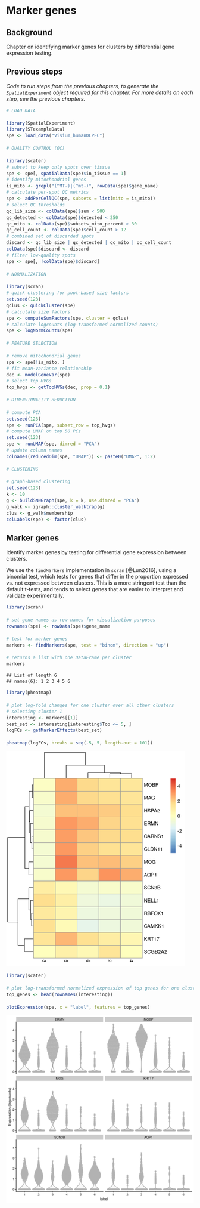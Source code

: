 # Marker genes


## Background

Chapter on identifying marker genes for clusters by differential gene expression testing.



## Previous steps

*Code to run steps from the previous chapters, to generate the `SpatialExperiment` object required for this chapter. For more details on each step, see the previous chapters.*


```r
# LOAD DATA

library(SpatialExperiment)
library(STexampleData)
spe <- load_data("Visium_humanDLPFC")

# QUALITY CONTROL (QC)

library(scater)
# subset to keep only spots over tissue
spe <- spe[, spatialData(spe)$in_tissue == 1]
# identify mitochondrial genes
is_mito <- grepl("(^MT-)|(^mt-)", rowData(spe)$gene_name)
# calculate per-spot QC metrics
spe <- addPerCellQC(spe, subsets = list(mito = is_mito))
# select QC thresholds
qc_lib_size <- colData(spe)$sum < 500
qc_detected <- colData(spe)$detected < 250
qc_mito <- colData(spe)$subsets_mito_percent > 30
qc_cell_count <- colData(spe)$cell_count > 12
# combined set of discarded spots
discard <- qc_lib_size | qc_detected | qc_mito | qc_cell_count
colData(spe)$discard <- discard
# filter low-quality spots
spe <- spe[, !colData(spe)$discard]

# NORMALIZATION

library(scran)
# quick clustering for pool-based size factors
set.seed(123)
qclus <- quickCluster(spe)
# calculate size factors
spe <- computeSumFactors(spe, cluster = qclus)
# calculate logcounts (log-transformed normalized counts)
spe <- logNormCounts(spe)

# FEATURE SELECTION

# remove mitochondrial genes
spe <- spe[!is_mito, ]
# fit mean-variance relationship
dec <- modelGeneVar(spe)
# select top HVGs
top_hvgs <- getTopHVGs(dec, prop = 0.1)

# DIMENSIONALITY REDUCTION

# compute PCA
set.seed(123)
spe <- runPCA(spe, subset_row = top_hvgs)
# compute UMAP on top 50 PCs
set.seed(123)
spe <- runUMAP(spe, dimred = "PCA")
# update column names
colnames(reducedDim(spe, "UMAP")) <- paste0("UMAP", 1:2)

# CLUSTERING

# graph-based clustering
set.seed(123)
k <- 10
g <- buildSNNGraph(spe, k = k, use.dimred = "PCA")
g_walk <- igraph::cluster_walktrap(g)
clus <- g_walk$membership
colLabels(spe) <- factor(clus)
```



## Marker genes

Identify marker genes by testing for differential gene expression between clusters.

We use the `findMarkers` implementation in `scran` [@Lun2016], using a binomial test, which tests for genes that differ in the proportion expressed vs. not expressed between clusters. This is a more stringent test than the default t-tests, and tends to select genes that are easier to interpret and validate experimentally.



```r
library(scran)

# set gene names as row names for visualization purposes
rownames(spe) <- rowData(spe)$gene_name

# test for marker genes
markers <- findMarkers(spe, test = "binom", direction = "up")

# returns a list with one DataFrame per cluster
markers
```

```
## List of length 6
## names(6): 1 2 3 4 5 6
```



```r
library(pheatmap)

# plot log-fold changes for one cluster over all other clusters
# selecting cluster 1
interesting <- markers[[1]]
best_set <- interesting[interesting$Top <= 5, ]
logFCs <- getMarkerEffects(best_set)

pheatmap(logFCs, breaks = seq(-5, 5, length.out = 101))
```

<img src="marker_genes_files/figure-html/marker_genes_heatmap-1.png" width="480" />



```r
library(scater)

# plot log-transformed normalized expression of top genes for one cluster
top_genes <- head(rownames(interesting))

plotExpression(spe, x = "label", features = top_genes)
```

<img src="marker_genes_files/figure-html/marker_genes_expression-1.png" width="672" />


